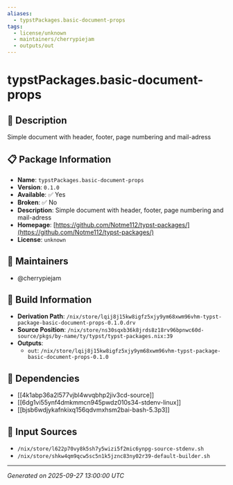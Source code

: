```yaml
---
aliases:
  - typstPackages.basic-document-props
tags:
  - license/unknown
  - maintainers/cherrypiejam
  - outputs/out
---
```


# typstPackages.basic-document-props

## 📝 Description

Simple document with header, footer, page numbering and mail-adress

## 📋 Package Information

- **Name**: `typstPackages.basic-document-props`
- **Version**: `0.1.0`
- **Available**: ✅ Yes
- **Broken**: ✅ No
- **Description**: Simple document with header, footer, page numbering and mail-adress
- **Homepage**: [https://github.com/Notme112/typst-packages/](https://github.com/Notme112/typst-packages/)
- **License**: `unknown`
## 👥 Maintainers

- @cherrypiejam


## 🔧 Build Information

- **Derivation Path**: `/nix/store/lqij8j15kw8igfz5xjy9ym68xwm96vhm-typst-package-basic-document-props-0.1.0.drv`
- **Source Position**: `/nix/store/ns30sqxb36k8jrds8z18rv96bpnwc60d-source/pkgs/by-name/ty/typst/typst-packages.nix:39`
- **Outputs**:
  - `out`:  `/nix/store/lqij8j15kw8igfz5xjy9ym68xwm96vhm-typst-package-basic-document-props-0.1.0`

## 🔗 Dependencies

- [[4k1abp36a2l577vjbl4wvqbhp2jiv3cd-source]]
- [[6dg1vi55ynf4dmkmmcn945pwdz010s34-stdenv-linux]]
- [[bjsb6wdjykafnkixq156qdvmxhsm2bai-bash-5.3p3]]

## 📁 Input Sources

- `/nix/store/l622p70vy8k5sh7y5wizi5f2mic6ynpg-source-stdenv.sh`
- `/nix/store/shkw4qm9qcw5sc5n1k5jznc83ny02r39-default-builder.sh`

---
*Generated on 2025-09-27 13:00:00 UTC*
